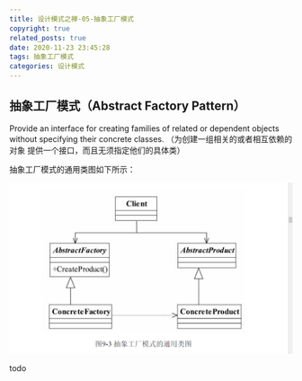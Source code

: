 ```yaml
---
title: 设计模式之禅-05-抽象工厂模式
copyright: true
related_posts: true
date: 2020-11-23 23:45:28
tags: 抽象工厂模式
categories: 设计模式
---
```

## 抽象工厂模式（Abstract Factory Pattern）
Provide an interface for creating families of related or dependent objects without specifying their concrete classes. （为创建一组相关的或者相互依赖的对象 提供一个接口，而且无须指定他们的具体类）

抽象工厂模式的通用类图如下所示：

![](/uploads/design_patterns/05abstractFactory/universe_abstract_factory.png)

todo